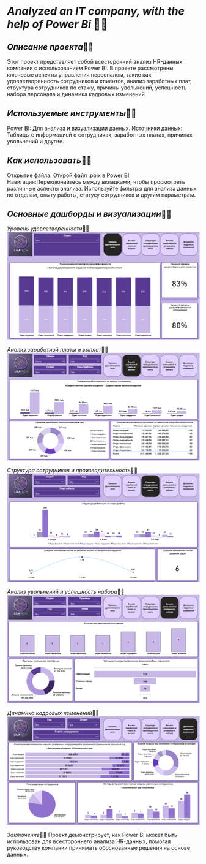 # *Analyzed an IT company, with the help of Power Bi* :man_technologist:

## *Описание проекта*:man_technologist:
Этот проект представляет собой всесторонний анализ HR-данных компании с использованием Power BI. В проекте рассмотрены ключевые аспекты управления персоналом, такие как удовлетворенность сотрудников и клиентов, анализ заработных плат, структура сотрудников по стажу, причины увольнений, успешность набора персонала и динамика кадровых изменений.

## *Используемые инструменты*:man_technologist:
Power BI: Для анализа и визуализации данных.
Источники данных: Таблицы с информацией о сотрудниках, заработных платах, причинах увольнений и другие.

## *Как использовать*:man_technologist:
Открытие файла: Открой файл .pbix в Power BI.
Навигация:Переключайтесь между вкладками, чтобы просмотреть различные аспекты анализа.
Используйте фильтры для анализа данных по отделам, опыту работы, статусу сотрудников и другим параметрам.

## *Основные дашборды и визуализации*:man_technologist:

*Уровень удовлетворенности*:man_technologist:
![Уровень удовлетворенности](https://github.com/NikitaLanko/PowerBI-Report-IT-Company/blob/23b3ec48ced65ad0f2534917c82720a15765f8ea/image/%D0%A1%D0%BD%D0%B8%D0%BC%D0%BE%D0%BA%20%D1%8D%D0%BA%D1%80%D0%B0%D0%BD%D0%B0%202024-08-13%20230034.png)

*Анализ заработной платы и выплат*:man_technologist:
![Анализ заработной платы и выплат](https://github.com/NikitaLanko/PowerBI-Report-IT-Company/blob/23b3ec48ced65ad0f2534917c82720a15765f8ea/image/%D0%A1%D0%BD%D0%B8%D0%BC%D0%BE%D0%BA%20%D1%8D%D0%BA%D1%80%D0%B0%D0%BD%D0%B0%202024-08-13%20230056.png)

*Структура сотрудников и производительность*:man_technologist:
![Структура сотрудников и производительность](https://github.com/NikitaLanko/PowerBI-Report-IT-Company/blob/23b3ec48ced65ad0f2534917c82720a15765f8ea/image/%D0%A1%D0%BD%D0%B8%D0%BC%D0%BE%D0%BA%20%D1%8D%D0%BA%D1%80%D0%B0%D0%BD%D0%B0%202024-08-13%20230113.png)

*Анализ увольнений и успешность набора*:man_technologist:
![Анализ увольнений и успешность набора](https://github.com/NikitaLanko/PowerBI-Report-IT-Company/blob/23b3ec48ced65ad0f2534917c82720a15765f8ea/image/%D0%A1%D0%BD%D0%B8%D0%BC%D0%BE%D0%BA%20%D1%8D%D0%BA%D1%80%D0%B0%D0%BD%D0%B0%202024-08-13%20230131.png)

*Динамика кадровых изменений*:man_technologist:
![Динамика кадровых изменений](https://github.com/NikitaLanko/PowerBI-Report-IT-Company/blob/23b3ec48ced65ad0f2534917c82720a15765f8ea/image/%D0%A1%D0%BD%D0%B8%D0%BC%D0%BE%D0%BA%20%D1%8D%D0%BA%D1%80%D0%B0%D0%BD%D0%B0%202024-08-13%20230147.png)

*Заключение*:man_technologist:
Проект демонстрирует, как Power BI может быть использован для всестороннего анализа HR-данных, помогая руководству компании принимать обоснованные решения на основе данных.


